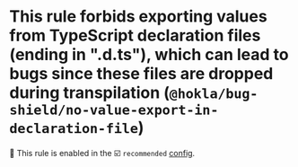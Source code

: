 # This rule forbids exporting values from TypeScript declaration files (ending in ".d.ts"), which can lead to bugs since these files are dropped during transpilation (`@hokla/bug-shield/no-value-export-in-declaration-file`)

💼 This rule is enabled in the ☑️ `recommended` [config](https://github.com/hokla-org/eslint-plugin-bug-shield).

<!-- end auto-generated rule header -->
